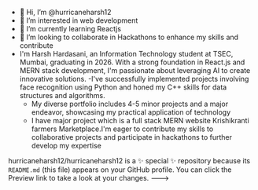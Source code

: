 - 👋 Hi, I’m @hurricaneharsh12
- 👀 I’m interested in web development 
- 🌱 I’m currently learning Reactjs
- 💞️ I’m looking to collaborate in Hackathons to enhance my skills and contribute 
- I'm Harsh Hardasani, an Information Technology student at TSEC,
  Mumbai, graduating in 2026. With a strong foundation in React.js and
  MERN stack development, I'm passionate about leveraging AI to create
  innovative solutions.
  -I've successfully implemented projects
  involving face recognition using Python and honed my C++ skills for
  data structures and algorithms.
  - My diverse portfolio includes 4-5 minor projects and a major endeavor,
   showcasing my practical application of technology
   - I have major project which is a full stack
    MERN website Krishikranti farmers Marketplace.I'm eager to
    contribute my skills to collaborative projects and participate in
    hackathons to further develop my expertise




hurricaneharsh12/hurricaneharsh12 is a ✨ special ✨ repository because its `README.md` (this file) appears on your GitHub profile.
You can click the Preview link to take a look at your changes.
--->
